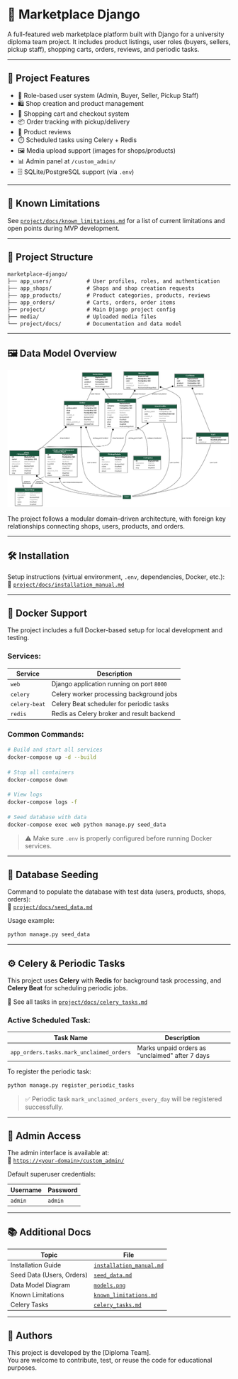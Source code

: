 # 🛒 Marketplace Django

A full-featured web marketplace platform built with Django for a university diploma team project. It includes product listings, user roles (buyers, sellers, pickup staff), shopping carts, orders, reviews, and periodic tasks.

---

## 📌 Project Features

- 🔐 Role-based user system (Admin, Buyer, Seller, Pickup Staff)
- 🛍️ Shop creation and product management
- 🛒 Shopping cart and checkout system
- 📦 Order tracking with pickup/delivery
- 💬 Product reviews
- ⏱️ Scheduled tasks using Celery + Redis
- 🖼️ Media upload support (images for shops/products)
- 📊 Admin panel at `/custom_admin/`
- 🗄️ SQLite/PostgreSQL support (via `.env`)

---

## 🚧 Known Limitations

See [`project/docs/known_limitations.md`](project/docs/known_limitations.md) for a list of current limitations and open points during MVP development.

---

## 🧭 Project Structure

```
marketplace-django/
├── app_users/           # User profiles, roles, and authentication
├── app_shops/           # Shops and shop creation requests
├── app_products/        # Product categories, products, reviews
├── app_orders/          # Carts, orders, order items
├── project/             # Main Django project config
├── media/               # Uploaded media files
└── project/docs/        # Documentation and data model
```

---

## 🖼️ Data Model Overview

![Marketplace Data Model](project/docs/models.png)

The project follows a modular domain-driven architecture, with foreign key relationships connecting shops, users, products, and orders.

---

## 🛠️ Installation

Setup instructions (virtual environment, `.env`, dependencies, Docker, etc.):  
📄 [`project/docs/installation_manual.md`](project/docs/installation_manual.md)

---

## 🐳 Docker Support

The project includes a full Docker-based setup for local development and testing.

### Services:

| Service        | Description                                 |
|----------------|---------------------------------------------|
| `web`          | Django application running on port `8000`   |
| `celery`       | Celery worker processing background jobs    |
| `celery-beat`  | Celery Beat scheduler for periodic tasks    |
| `redis`        | Redis as Celery broker and result backend   |

### Common Commands:

```bash
# Build and start all services
docker-compose up -d --build

# Stop all containers
docker-compose down

# View logs
docker-compose logs -f

# Seed database with data 
docker-compose exec web python manage.py seed_data

```
> ⚠️ Make sure `.env` is properly configured before running Docker services.


---

## 🌱 Database Seeding

Command to populate the database with test data (users, products, shops, orders):  
📄 [`project/docs/seed_data.md`](project/docs/seed_data.md)

Usage example:

```bash
python manage.py seed_data
```

---

## ⚙️ Celery & Periodic Tasks

This project uses **Celery** with **Redis** for background task processing, and **Celery Beat** for scheduling periodic jobs.

📄 See all tasks in [`project/docs/celery_tasks.md`](project/docs/celery_tasks.md)

### Active Scheduled Task:

| Task Name                             | Description                                        |
|--------------------------------------|----------------------------------------------------|
| `app_orders.tasks.mark_unclaimed_orders` | Marks unpaid orders as "unclaimed" after 7 days |

To register the periodic task:

```bash
python manage.py register_periodic_tasks
```

> ✅ Periodic task `mark_unclaimed_orders_every_day` will be registered successfully.

---

## 📮 Admin Access

The admin interface is available at:  
🔗 [`https://<your-domain>/custom_admin/`](https://<your-domain>/custom_admin/)

Default superuser credentials:

| Username | Password |
|----------|----------|
| `admin`  | `admin`  |

---

## 📚 Additional Docs

| Topic                    | File                                        |
|--------------------------|---------------------------------------------|
| Installation Guide       | [`installation_manual.md`](project/docs/installation_manual.md) |
| Seed Data (Users, Orders)| [`seed_data.md`](project/docs/seed_data.md)     |
| Data Model Diagram       | [`models.png`](project/docs/models.png)         |
| Known Limitations        | [`known_limitations.md`](project/docs/known_limitations.md)     |
| Celery Tasks             | [`celery_tasks.md`](project/docs/celery_tasks.md) |

---

## 👥 Authors

This project is developed by the [Diploma Team].  
You are welcome to contribute, test, or reuse the code for educational purposes.
